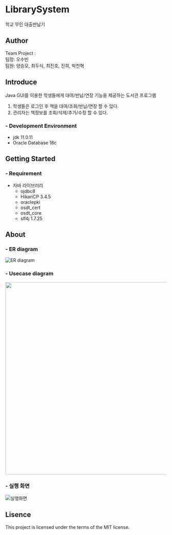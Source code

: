 
# LibrarySystem

학교 무인 대출반납기 

## Author
Team Project : <br>
팀장: 오수빈 <br>
팀원: 양승모, 최두식, 최진호, 진희, 박천혁

## Introduce
Java GUI를 이용한 학생들에게 대여/반납/연장 기능을 제공하는 도서관 프로그램

1. 학생들은 로그인 후 책을 대여/조회/반납/연장 할 수 있다.
2. 관리자는 책정보를 조회/삭제/추가/수정 할 수 있다.

### - Development Environment
- jdk 11.0.11
- Oracle Database 18c


## Getting Started 
### - Requirement
- 자바 라이브러리
  + ojdbc8
  + HikariCP 3.4.5
  + oraclepki
  + osdt_cert
  + osdt_core
  + slf4j 1.7.25

## About
### - ER diagram
![ER diagram](https://user-images.githubusercontent.com/64073715/130431839-efa8d7b7-1629-417e-8a8b-7f9997f62ca3.png)


### - Usecase diagram
<image src = "https://user-images.githubusercontent.com/64073715/130431646-062a245d-5519-468d-a6a0-3233eeba1203.png" width=600></image>


### - 실행 화면
![실행화면](https://user-images.githubusercontent.com/64073715/130431509-aad796d9-9fed-487c-911d-e74ac98e07e3.png)

## Lisence
This project is licensed under the terms of the MIT license.

